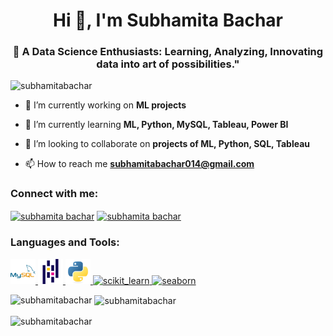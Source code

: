 
<h1 align="center">Hi 👋, I'm Subhamita Bachar</h1>
<h3 align="center">🧠 A Data Science Enthusiasts: Learning, Analyzing, Innovating data into art of possibilities."</h3>

<p align="left"> <img src="https://komarev.com/ghpvc/?username=subhamitabachar&label=Profile%20views&color=0e75b6&style=flat" alt="subhamitabachar" /> </p>

- 🔭 I’m currently working on **ML projects**

- 🌱 I’m currently learning **ML, Python, MySQL, Tableau, Power BI**

- 👯 I’m looking to collaborate on **projects of ML, Python, SQL, Tableau**

- 📫 How to reach me **subhamitabachar014@gmail.com**
  
<h3 align="left">Connect with me:</h3>
<p align="left">
<a href="https://linkedin.com/in/subhamita bachar" target="blank"><img align="center" src="https://raw.githubusercontent.com/rahuldkjain/github-profile-readme-generator/master/src/images/icons/Social/linked-in-alt.svg" alt="subhamita bachar" height="30" width="40" /></a>
<a href="https://kaggle.com/subhamita bachar" target="blank"><img align="center" src="https://raw.githubusercontent.com/rahuldkjain/github-profile-readme-generator/master/src/images/icons/Social/kaggle.svg" alt="subhamita bachar" height="30" width="40" /></a>
</p>

<h3 align="left">Languages and Tools:</h3>
<p align="left"> <a href="https://www.mysql.com/" target="_blank" rel="noreferrer"> <img src="https://raw.githubusercontent.com/devicons/devicon/master/icons/mysql/mysql-original-wordmark.svg" alt="mysql" width="40" height="40"/> </a> <a href="https://pandas.pydata.org/" target="_blank" rel="noreferrer"> <img src="https://raw.githubusercontent.com/devicons/devicon/2ae2a900d2f041da66e950e4d48052658d850630/icons/pandas/pandas-original.svg" alt="pandas" width="40" height="40"/> </a> <a href="https://www.python.org" target="_blank" rel="noreferrer"> <img src="https://raw.githubusercontent.com/devicons/devicon/master/icons/python/python-original.svg" alt="python" width="40" height="40"/> </a> <a href="https://scikit-learn.org/" target="_blank" rel="noreferrer"> <img src="https://upload.wikimedia.org/wikipedia/commons/0/05/Scikit_learn_logo_small.svg" alt="scikit_learn" width="40" height="40"/> </a> <a href="https://seaborn.pydata.org/" target="_blank" rel="noreferrer"> <img src="https://seaborn.pydata.org/_images/logo-mark-lightbg.svg" alt="seaborn" width="40" height="40"/> </a> </p>

<p><img align="left" src="https://github-readme-stats.vercel.app/api/top-langs?username=subhamitabachar&show_icons=true&locale=en&layout=compact" alt="subhamitabachar" /></p>

<p>&nbsp;<img align="center" src="https://github-readme-stats.vercel.app/api?username=subhamitabachar&show_icons=true&locale=en" alt="subhamitabachar" /></p>

<p><img align="center" src="https://github-readme-streak-stats.herokuapp.com/?user=subhamitabachar&" alt="subhamitabachar" /></p>
